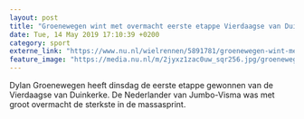 ```yaml
---
layout: post
title: "Groenewegen wint met overmacht eerste etappe Vierdaagse van Duinkerke"
date: Tue, 14 May 2019 17:10:39 +0200
category: sport
externe_link: "https://www.nu.nl/wielrennen/5891781/groenewegen-wint-met-overmacht-eerste-etappe-vierdaagse-van-duinkerke.html"
feature_image: "https://media.nu.nl/m/2jyxz1zac0uw_sqr256.jpg/groenewegen-wint-met-overmacht-eerste-etappe-vierdaagse-van-duinkerke.jpg"
---
```


Dylan Groenewegen heeft dinsdag de eerste etappe gewonnen van de Vierdaagse van Duinkerke. De Nederlander van Jumbo-Visma was met groot overmacht de sterkste in de massasprint.
